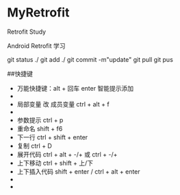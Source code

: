 # MyRetrofit
Retrofit Study

Android Retrofit 学习

git status ./
git add ./
git commit -m"update"
git pull
git pus


##快捷键
 * 万能快捷键：alt + 回车 enter 智能提示添加
 *
 * 局部变量 改 成员变量 ctrl + alt + f
 *
 * 参数提示     ctrl + p
 * 重命名       shift + f6
 * 下一行       ctrl + shift + enter
 * 复制         ctrl + D
 * 展开代码     ctrl + alt + -/+  或 ctrl + -/+ 
 * 上下移动     ctrl + shift + 上/下
 * 上下插入代码    shift + enter   /  ctrl + alt + enter
 *
 *
